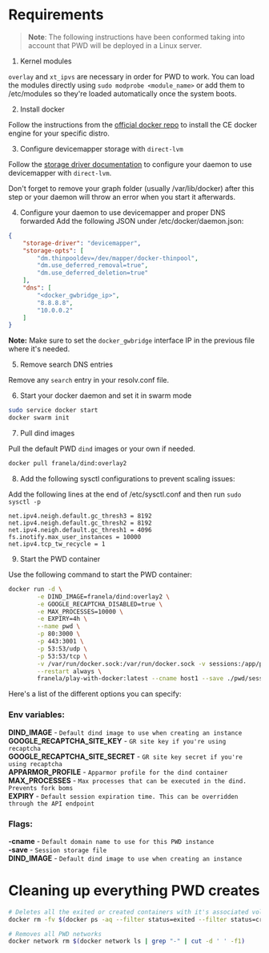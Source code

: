# Requirements

> **Note**: The following instructions have been conformed taking into account that PWD will be deployed in a Linux server.   

1. Kernel modules

`overlay` and `xt_ipvs` are necessary in order for PWD to work. You can load the modules directly using `sudo modprobe <module_name>` or add them to /etc/modules so they're loaded automatically once the system boots.

2. Install docker

Follow the instructions from the [official docker repo](https://docs.docker.com/engine/installation/) to install the CE docker engine for your specific distro. 

3. Configure devicemapper storage with `direct-lvm`

Follow the [storage driver documentation](https://docs.docker.com/engine/userguide/storagedriver/device-mapper-driver/#configure-direct-lvm-mode-for-production) to configure your daemon to use devicemapper with `direct-lvm`.

Don't forget to remove your graph folder (usually /var/lib/docker) after this step or your daemon will throw an error when you start it afterwards.

4. Configure your daemon to use devicemapper and proper DNS forwarded
Add the following JSON under /etc/docker/daemon.json:

```json
{
    "storage-driver": "devicemapper",
    "storage-opts": [
        "dm.thinpooldev=/dev/mapper/docker-thinpool",
        "dm.use_deferred_removal=true",
        "dm.use_deferred_deletion=true"
    ],
    "dns": [
        "<docker_gwbridge_ip>",
        "8.8.8.8",
        "10.0.0.2"
    ]
}
```
**Note:** Make sure to set the `docker_gwbridge` interface IP in the previous file where it's needed. 

5. Remove search DNS entries

Remove any `search` entry in your resolv.conf file.

6. Start your docker daemon and set it in swarm mode

```bash
sudo service docker start
docker swarm init
```
7. Pull dind images

Pull the default PWD `dind` images or your own if needed.
```bash
docker pull franela/dind:overlay2
```

8. Add the following sysctl configurations to prevent scaling issues:

Add the following lines at the end of /etc/sysctl.conf and then run `sudo sysctl -p`

```
net.ipv4.neigh.default.gc_thresh3 = 8192
net.ipv4.neigh.default.gc_thresh2 = 8192
net.ipv4.neigh.default.gc_thresh1 = 4096
fs.inotify.max_user_instances = 10000
net.ipv4.tcp_tw_recycle = 1
```

9. Start the PWD container

Use the following command to start the PWD container:

```bash
docker run -d \
        -e DIND_IMAGE=franela/dind:overlay2 \
        -e GOOGLE_RECAPTCHA_DISABLED=true \
        -e MAX_PROCESSES=10000 \
        -e EXPIRY=4h \
        --name pwd \
        -p 80:3000 \
        -p 443:3001 \
        -p 53:53/udp \
        -p 53:53/tcp \
        -v /var/run/docker.sock:/var/run/docker.sock -v sessions:/app/pwd/ \
        --restart always \
        franela/play-with-docker:latest --cname host1 --save ./pwd/sessions
```

Here's a list of the different options you can specify:


### Env variables:

**DIND_IMAGE** - `Default dind image to use when creating an instance`  
**GOOGLE_RECAPTCHA_SITE_KEY** - `GR site key if you're using recaptcha`  
**GOOGLE_RECAPTCHA_SITE_SECRET** - `GR site key secret if you're using recaptcha`  
**APPARMOR_PROFILE** - `Apparmor profile for the dind container`  
**MAX_PROCESSES** - `Max processes that can be executed in the dind. Prevents fork boms`  
**EXPIRY** - `Default session expiration time. This can be overridden through the API endpoint`  

### Flags:

**-cname** - `Default domain name to use for this PWD instance`  
**-save** - `Session storage file`  
**DIND_IMAGE** - `Default dind image to use when creating an instance`  


# Cleaning up everything PWD creates

```bash
# Deletes all the exited or created containers with it's associated volume
docker rm -fv $(docker ps -aq --filter status=exited --filter status=created)

# Removes all PWD networks
docker network rm $(docker network ls | grep "-" | cut -d ' ' -f1)
```